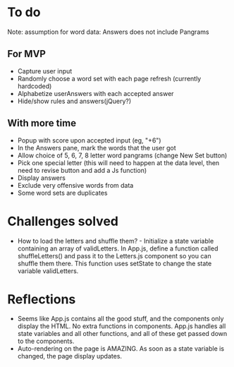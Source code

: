 # To do

Note: assumption for word data: Answers does not include Pangrams

## For MVP
- Capture user input
- Randomly choose a word set with each page refresh (currently hardcoded)
- Alphabetize userAnswers with each accepted answer
- Hide/show rules and answers(jQuery?) 


## With more time
- Popup with score upon accepted input (eg, "+6") 
- In the Answers pane, mark the words that the user got
- Allow choice of 5, 6, 7, 8 letter word pangrams (change New Set button)
- Pick one special letter (this will need to happen at the data level, then need to revise button and add a Js function)
- Display answers
- Exclude very offensive words from data
- Some word sets are duplicates


# Challenges solved
- How to load the letters and shuffle them? - Initialize a state variable containing an array of validLetters. In App.js, define a function called shuffleLetters() and pass it to the Letters.js component so you can shuffle them there. This function uses setState to change the state variable validLetters.


# Reflections 
- Seems like App.js contains all the good stuff, and the components only display the HTML. No extra functions in components. App.js handles all state variables and all other functions, and all of these get passed down to the components. 
- Auto-rendering on the page is AMAZING. As soon as a state variable is changed, the page display updates.